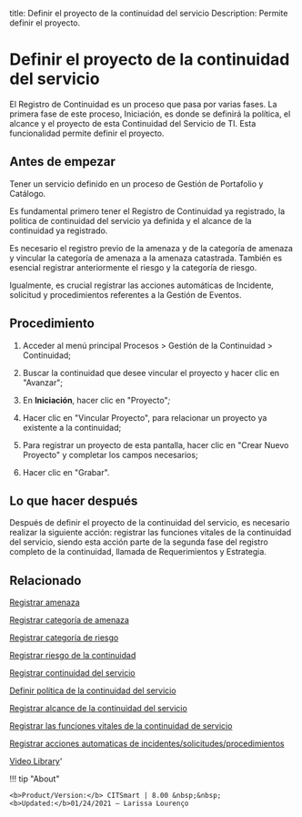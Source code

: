title:  Definir el proyecto de la continuidad del servicio 
Description: Permite definir el proyecto. 
# Definir el proyecto de la continuidad del servicio

El Registro de Continuidad es un proceso que pasa por varias fases. La primera fase de este proceso, Iniciación, es donde se definirá la política, el alcance y el proyecto de esta Continuidad del Servicio de TI. Esta funcionalidad permite definir el proyecto.

Antes de empezar
----------------

Tener un servicio definido en un proceso de Gestión de Portafolio y Catálogo.

Es fundamental primero tener el Registro de Continuidad ya registrado, la
politica de continuidad del servicio ya definida y el alcance de la continuidad
ya registrado.

Es necesario el registro previo de la amenaza y de la categoría de amenaza y
vincular la categoría de amenaza a la amenaza catastrada. También es esencial
registrar anteriormente el riesgo y la categoría de riesgo.

Igualmente, es crucial registrar las acciones automáticas de Incidente,
solicitud y procedimientos referentes a la Gestión de Eventos.

Procedimiento
-------------

1.  Acceder al menú principal Procesos \> Gestión de la Continuidad \>
    Continuidad;

2.  Buscar la continuidad que desee vincular el proyecto y hacer clic en
    "Avanzar";

3.  En **Iniciación**, hacer clic en "Proyecto"*;*

4.  Hacer clic en "Vincular Proyecto", para relacionar un proyecto ya existente
    a la continuidad;

5.  Para registrar un proyecto de esta pantalla, hacer clic en "Crear Nuevo
    Proyecto" y completar los campos necesarios;

6.  Hacer clic en "Grabar".

Lo que hacer después
--------------------

Después de definir el proyecto de la continuidad del servicio, es necesario
realizar la siguiente acción: registrar las funciones vitales de la continuidad
del servicio, siendo esta acción parte de la segunda fase del registro completo
de la continuidad, llamada de Requerimientos y Estrategia.

Relacionado
------------

[Registrar amenaza](/es-es/citsmart-platform-8/processes/continuity/configuration/register-threat.html)

[Registrar categoría de amenaza](/es-es/citsmart-platform-8/processes/continuity/configuration/threat-category.html)

[Registrar categoría de riesgo](/es-es/citsmart-platform-8/processes/continuity/configuration/risk-category.html)

[Registrar riesgo de la continuidad](/es-es/citsmart-platform-8/processes/continuity/configuration/register-continuity-risk.html)

[Registrar continuidad del servicio](/es-es/citsmart-platform-8/processes/continuity/use/register-service-continuity.html)

[Definir política de la continuidad del servicio](/es-es/citsmart-platform-8/processes/continuity/use/continuity-policy.html)

[Registrar alcance de la continuidad del servicio](/es-es/citsmart-platform-8/processes/continuity/use/service-continuity-scope.html)

[Registrar las funciones vitales de la continuidad de servicio](/es-es/citsmart-platform-8/processes/continuity/use/continuity-vital-functions.html)

[Registrar acciones automaticas de incidentes/solicitudes/procedimientos](/es-es/citsmart-platform-8/additional-features/automation-of-operation/configuration/register-automatic-actions-incident-request-procedure.html)

<i class='fa fa-youtube-play  fa-2x' style='color:#97ce17;vertical-align: middle;'> </i> [Video Library](https://www.youtube.com/playlist?list=PLB5qK2uzf2RMHcgQuDIzcuLqoHXYfihz1)'

!!! tip "About"

    <b>Product/Version:</b> CITSmart | 8.00 &nbsp;&nbsp;
    <b>Updated:</b>01/24/2021 – Larissa Lourenço
